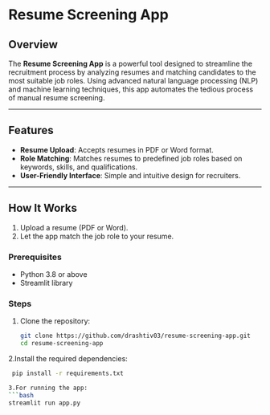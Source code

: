 # Resume Screening App

## Overview
The **Resume Screening App** is a powerful tool designed to streamline the recruitment process by analyzing resumes and matching candidates to the most suitable job roles. Using advanced natural language processing (NLP) and machine learning techniques, this app automates the tedious process of manual resume screening.

---

## Features
- **Resume Upload**: Accepts resumes in PDF or Word format.
- **Role Matching**: Matches resumes to predefined job roles based on keywords, skills, and qualifications.
- **User-Friendly Interface**: Simple and intuitive design for recruiters.

---

## How It Works
1. Upload a resume (PDF or Word).
2. Let the app match the job role to your resume.


### Prerequisites
- Python 3.8 or above
- Streamlit library

### Steps
1. Clone the repository:
   ```bash
   git clone https://github.com/drashtiv03/resume-screening-app.git
   cd resume-screening-app
2.Install the required dependencies:
 ```bash
  pip install -r requirements.txt

3.For running the app:
 ```bash
streamlit run app.py
